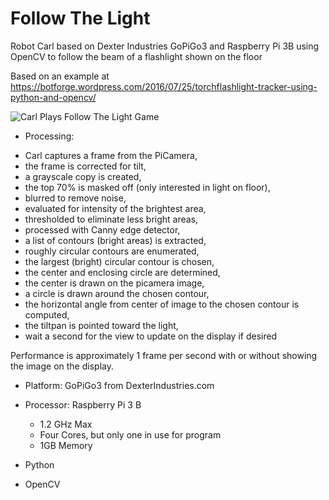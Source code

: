 # Follow The Light
Robot Carl based on Dexter Industries GoPiGo3 and Raspberry Pi 3B 
using OpenCV to follow the beam of a flashlight shown on the floor

Based on an example at https://botforge.wordpress.com/2016/07/25/torchflashlight-tracker-using-python-and-opencv/



![Carl Plays Follow The Light Game](https://vimeo.com/350441698)

- Processing:

* Carl captures a frame from the PiCamera,  
* the frame is corrected for tilt,  
* a grayscale copy is created,  
* the top 70% is masked off (only interested in light on floor),  
* blurred to remove noise, 
* evaluated for intensity of the brightest area, 
* thresholded to eliminate less bright areas, 
* processed with Canny edge detector, 
* a list of contours (bright areas) is extracted, 
* roughly circular contours are enumerated, 
* the largest (bright) circular contour is chosen, 
* the center and enclosing circle are determined, 
* the center is drawn on the picamera image, 
* a circle is drawn around the chosen contour, 
* the horizontal angle from center of image to the chosen contour is computed, 
* the tiltpan is pointed toward the light, 
* wait a second for the view to update on the display if desired

Performance is approximately 1 frame per second with or without showing the image on the display.

- Platform: GoPiGo3 from DexterIndustries.com

- Processor: Raspberry Pi 3 B
  * 1.2 GHz Max
  * Four Cores, but only one in use for program
  * 1GB Memory

- Python
- OpenCV


